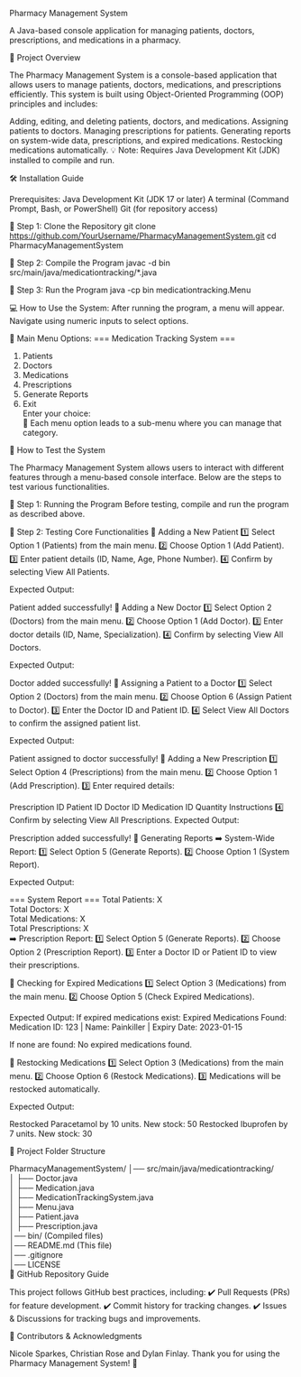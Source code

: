Pharmacy Management System

A Java-based console application for managing patients, doctors, prescriptions, and medications in a pharmacy.

📌 Project Overview

The Pharmacy Management System is a console-based application that allows users to manage patients, doctors, medications, and prescriptions efficiently.
This system is built using Object-Oriented Programming (OOP) principles and includes:

Adding, editing, and deleting patients, doctors, and medications.
Assigning patients to doctors.
Managing prescriptions for patients.
Generating reports on system-wide data, prescriptions, and expired medications.
Restocking medications automatically.
💡 Note: Requires Java Development Kit (JDK) installed to compile and run.

🛠 Installation Guide

Prerequisites:
Java Development Kit (JDK 17 or later)
A terminal (Command Prompt, Bash, or PowerShell)
Git (for repository access)

🔹 Step 1: Clone the Repository
git clone https://github.com/YourUsername/PharmacyManagementSystem.git
cd PharmacyManagementSystem

🔹 Step 2: Compile the Program
javac -d bin src/main/java/medicationtracking/*.java

🔹 Step 3: Run the Program
java -cp bin medicationtracking.Menu

💻 How to Use the System:
After running the program, a menu will appear. Navigate using numeric inputs to select options.

🏥 Main Menu Options:
=== Medication Tracking System ===
1. Patients  
2. Doctors  
3. Medications  
4. Prescriptions  
5. Generate Reports  
0. Exit  
Enter your choice:  
🔹 Each menu option leads to a sub-menu where you can manage that category.

🧪 How to Test the System

The Pharmacy Management System allows users to interact with different features through a menu-based console interface. Below are the steps to test various functionalities.

🔹 Step 1: Running the Program
Before testing, compile and run the program as described above.

🔹 Step 2: Testing Core Functionalities
📌 Adding a New Patient
1️⃣ Select Option 1 (Patients) from the main menu.
2️⃣ Choose Option 1 (Add Patient).
3️⃣ Enter patient details (ID, Name, Age, Phone Number).
4️⃣ Confirm by selecting View All Patients.

Expected Output:

Patient added successfully!
📌 Adding a New Doctor
1️⃣ Select Option 2 (Doctors) from the main menu.
2️⃣ Choose Option 1 (Add Doctor).
3️⃣ Enter doctor details (ID, Name, Specialization).
4️⃣ Confirm by selecting View All Doctors.

Expected Output:

Doctor added successfully!
📌 Assigning a Patient to a Doctor
1️⃣ Select Option 2 (Doctors) from the main menu.
2️⃣ Choose Option 6 (Assign Patient to Doctor).
3️⃣ Enter the Doctor ID and Patient ID.
4️⃣ Select View All Doctors to confirm the assigned patient list.

Expected Output:

Patient assigned to doctor successfully!
📌 Adding a New Prescription
1️⃣ Select Option 4 (Prescriptions) from the main menu.
2️⃣ Choose Option 1 (Add Prescription).
3️⃣ Enter required details:

Prescription ID
Patient ID
Doctor ID
Medication ID
Quantity
Instructions
4️⃣ Confirm by selecting View All Prescriptions.
Expected Output:

Prescription added successfully!
📌 Generating Reports
➡️ System-Wide Report:
1️⃣ Select Option 5 (Generate Reports).
2️⃣ Choose Option 1 (System Report).

Expected Output:

=== System Report ===
Total Patients: X  
Total Doctors: X  
Total Medications: X  
Total Prescriptions: X  
➡️ Prescription Report:
1️⃣ Select Option 5 (Generate Reports).
2️⃣ Choose Option 2 (Prescription Report).
3️⃣ Enter a Doctor ID or Patient ID to view their prescriptions.

📌 Checking for Expired Medications
1️⃣ Select Option 3 (Medications) from the main menu.
2️⃣ Choose Option 5 (Check Expired Medications).

Expected Output:
If expired medications exist:
Expired Medications Found:
Medication ID: 123 | Name: Painkiller | Expiry Date: 2023-01-15

If none are found:
No expired medications found.

📌 Restocking Medications
1️⃣ Select Option 3 (Medications) from the main menu.
2️⃣ Choose Option 6 (Restock Medications).
3️⃣ Medications will be restocked automatically.

Expected Output:

Restocked Paracetamol by 10 units. New stock: 50
Restocked Ibuprofen by 7 units. New stock: 30

📂 Project Folder Structure

PharmacyManagementSystem/
│── src/main/java/medicationtracking/  
│   ├── Doctor.java  
│   ├── Medication.java  
│   ├── MedicationTrackingSystem.java  
│   ├── Menu.java  
│   ├── Patient.java  
│   ├── Prescription.java  
│── bin/ (Compiled files)  
│── README.md (This file)  
│── .gitignore  
│── LICENSE  
📌 GitHub Repository Guide

This project follows GitHub best practices, including:
✔️ Pull Requests (PRs) for feature development.
✔️ Commit history for tracking changes.
✔️ Issues & Discussions for tracking bugs and improvements.

📌 Contributors & Acknowledgments

Nicole Sparkes, Christian Rose and Dylan Finlay.
Thank you for using the Pharmacy Management System! 🚀

